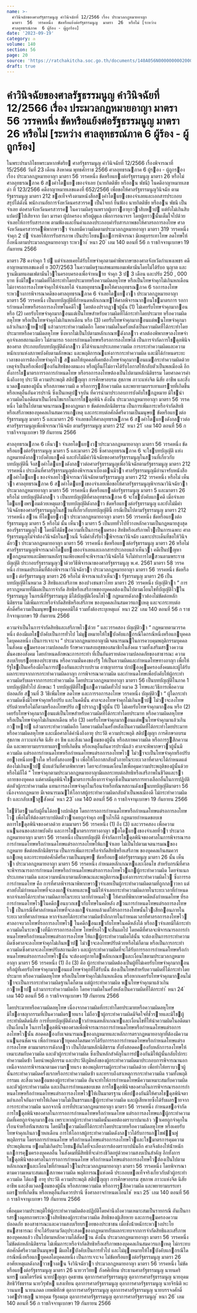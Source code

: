 ```yaml
---
name: >-
  คำวินิจฉัยของศาลรัฐธรรมนูญ คำวินิจฉัยที่ 12/2566 เรื่อง ประมวลกฎหมายอาญา 
  มาตรา  56  วรรคหนึ่ง  ขัดหรือแย้งต่อรัฐธรรมนูญ  มาตรา  26  หรือไม่ [ระหว่าง
  ศาลอุทธรณ์ภาค  6 ผู้ร้อง - ผู้ถูกร้อง]
date: '2023-09-19'
category: ก
volume: 140
section: 56
page: 20
source: 'https://ratchakitcha.soc.go.th/documents/140A056N0000000002000.pdf'
draft: true
---
```


# คำวินิจฉัยของศาลรัฐธรรมนูญ คำวินิจฉัยที่ 12/2566 เรื่อง ประมวลกฎหมายอาญา  มาตรา  56  วรรคหนึ่ง  ขัดหรือแย้งต่อรัฐธรรมนูญ  มาตรา  26  หรือไม่ [ระหว่าง ศาลอุทธรณ์ภาค  6 ผู้ร้อง - ผู้ถูกร้อง]

ในพระปรมาภิไธยพระมหากษัตริย ศาลรัฐธรรมนูญ คําวินิจฉัยที่ 12/2566 เรื่องพิจารณาที่ 15/2566 วันที่ 23 เดือน สิงหาคม พุทธศักราช 2566 ศาลอุทธรณภาค 6 ผู้รอง - ผู้ถูกรอง เรื่อง ประมวลกฎหมายอาญา มาตรา 56 วรรคหนึ่ง ขัดหรือแยงต่อรัฐธรรมนูญ มาตรา 26 หรือไม่ ศาลอุทธรณภาค 6 สงคําโตแยงของจําเลย (นายกิตติชัย หรืออน พัชนี) ในคดีอาญาหมายเลขดํา ที่ 123/2566 คดีอาญาหมายเลขแดงที่ 652/2566 เพื่อขอให้ศาลรัฐธรรมนูญวินิจฉัย ตามรัฐธรรมนูญ มาตรา 212 ขอเท็จจริงตามหนังสือสงคําโตแยงของจําเลยและเอกสารประกอบ สรุปได้ดังนี้ พนักงานอัยการจังหวัดนครสวรรค เป็นโจทก์ ยื่นฟ้อง นายกิตติชัย หรืออน พัชนี เป็นจําเลย ต่อศาลจังหวัดนครสวรรค ในความผิดฐานพรากผู้เยาวอายุกวาสิบหาป แต่ยังไม่เกินสิบแปดปไปเสียจาก บิดา มารดา ผู้ปกครอง หรือผู้ดูแล เพื่อการอนาจาร โดยผู้เยาวนั้นเต็มใจไปด้วย จําเลยให้การรับสารภาพ ตามฟ้องและยื่นคําแถลงประกอบคํารับสารภาพขอให้ศาลรอการลงโทษ ศาลจังหวัดนครสวรรคพิพากษาวา จําเลยมีความผิดตามประมวลกฎหมายอาญา มาตรา 319 วรรคหนึ่ง จําคุก 2 ป จําเลยให้การรับสารภาพ เป็นประโยชนแกการพิจารณา มีเหตุบรรเทาโทษ ลดโทษให้กึ่งหนึ่งตามประมวลกฎหมายอาญา ระหวาง ้ หนา 20 ่ เลม 140 ตอนที่ 56 ก ราชกิจจานุเบกษา 19 กันยายน 2566

มาตรา 78 คงจําคุก 1 ป แต่จําเลยเคยได้รับโทษจําคุกตามคําพิพากษาของศาลจังหวัดกําแพงเพชร คดีอาญาหมายเลขแดงที่ ย 307/2563 ในความผิดฐานเสพเมทแอมเฟตามีนโดยไม่ได้รับอ นุญาต และฐานมีเมทแอมเฟตามีนไวในครอบครองเพื่อจําหนาย จําคุก 3 ป 3 เดือน และปรับ 250 , 000 บาท ซึ่งมิใชความผิดที่ได้กระทําโดยประมาทหรือความผิดลหุโทษ หรือเป็นโทษจําคุกไม่เกินหกเดือน ไม่อาจรอการลงโทษจําคุกให้จําเลยได้ จําเลยอุทธรณขอให้ศาลอุทธรณภาค 6 รอการลงโทษ ระหวางการพิจารณาคดีของศาลอุทธรณภาค 6 จําเลยโตแยงวา ประมวลกฎหมายอาญา มาตรา 56 วรรคหนึ่ง เป็นบทบัญญัติที่กําหนดหลักเกณฑให้ศาลพิจารณากอนใชมาตรการ รอการกําหนดโทษหรือรอการลงโทษในคดีไว โดยต้องปรากฏวาผู้นั้น (1) ไม่เคยรับโทษจําคุกมากอน หรือ (2) เคยรับโทษจําคุกมากอนแต่เป็นโทษสําหรับความผิดที่ได้กระทําโดยประมาท หรือความผิดลหุโทษ หรือเป็นโทษจําคุกไม่เกินหกเดือน หรือ (3) เคยรับโทษจําคุกมากอนแต่พนโทษจําคุกมาแล้วเกินกวาหาป แล้วมากระทําความผิดอีก โดยความผิดในครั้งหลังเป็นความผิดที่ได้กระทําโดยประมาทหรือความผิดลหุโทษ ซึ่งหากไม่เป็นไปตามหลักเกณฑดังกลาว ศาลต้องพิพากษาลงโทษจําคุกจําเลยสถานเดียว ไม่สามารถ รอการกําหนดโทษหรือรอการลงโทษได้ เป็นการจํากัดการใชดุลพินิจของศาล ประกอบกับบทบัญญัติดังกลาว มิได้จําแนกประเภทความผิด การกระทําความผิดและความหนักเบาแห่งสภาพบังคับตามลักษณะ และพฤติการณแห่งการกระทําความผิด และมิได้กําหนดระยะเวลาของการต้องโทษจําคุกไว สงผลให้บุคคลที่เคยต้องโทษจําคุกมากอนแมกระทําความผิดด้วยเหตุจําเป็นหรือเพื่อปองกันสิทธิของตนเอง หรือผู้อื่นก็ไม่อาจได้รับโอกาสให้กลับตัวเป็นพลเมืองดี อีกทั้งการใชมาตรการรอการกําหนดโทษ หรือรอการลงโทษต้องเป็นไปตามหลักนิติธรรม โดยศาลควรคํานึงถึงอายุ ประวัติ ความประพฤติ สติปญญา การศึกษาอบรม สุขภาพ ภาวะแห่งจิต นิสัย อาชีพ และสิ่งแวดลอมของผู้นั้น หรือสภาพความผิ ด หรือการรูสึกความผิด และพยายามบรรเทาผลรายที่เกิดขึ้น หรือเหตุอื่นอันควรปรานี ซึ่งเป็นเหตุปจจุบัน ที่ควรนํามาประกอบการบังคับใชกฎหมาย มิใชนําความผิดในอดีตมาเป็นเงื่อนไขแรกในการใชดุลพินิจ ดังนั้น ประมวลกฎหมายอาญา มาตรา 56 วรรคหนึ่ง ไม่เป็นไปตามเจตนารมณของกฎหมา ย ขัดต่อหลักนิติธรรม เป็นการเพิ่มภาระหรือจํากัดสิทธิหรือเสรีภาพของบุคคลเกินสมควรแกเหตุ และกระทบต่อศักดิ์ศรีความเป็นมนุษย ขัดหรือแยงต่อรัฐธรรมนูญ มาตรา 5 และมาตรา 26 จําเลยขอให้ศาลอุทธรณภาค 6 สงคําโตแยงดังกลาวต่อศาลรัฐธรรมนูญเพื่อพิจารณาวินิจฉัย ตามรัฐธรรมนูญ มาตรา 212 ้ หนา 21 ่ เลม 140 ตอนที่ 56 ก ราชกิจจานุเบกษา 19 กันยายน 2566

ศาลอุทธรณภาค 6 เห็นวา จําเลยโตแยงวาประมวลกฎหมายอาญา มาตรา 56 วรรคหนึ่ง ขัดหรือแยงต่อรัฐธรรมนูญ มาตรา 5 และมาตรา 26 ซึ่งศาลอุทธรณภาค 6 จะใชบทบัญญัติ แห่งกฎหมายดังกลาวบังคับแกคดี และยังไม่มีคําวินิจฉัยของศาลรัฐธรรมนูญในสวนที่เกี่ยวกับบทบัญญัตินี้ จึงสงคําโตแยงดังกลาวต่อศาลรัฐธรรมนูญเพื่อวินิจฉัยตามรัฐธรรมนูญ มาตรา 212 วรรคหนึ่ง ประเด็นที่ศาลรัฐธรรมนูญต้องพิจารณาเบื้องตนมีวา ศาลรัฐธรรมนูญมีอํานาจรับหนังสือสงคําโตแยง ของจําเลยไวพิจารณาวินิจฉัยตามรัฐธรรมนูญ มาตรา 212 วรรคหนึ่ง หรือไม่ เห็นวา ศาลอุทธรณภาค 6 สงคําโตแยงของจําเลยเพื่อขอให้ศาลรัฐธรรมนูญพิจารณาวินิจฉัยวา ประมวลกฎหมายอาญา มาตรา 56 วรรคหนึ่ง ขัดหรือแยงต่อรัฐธรรมนูญ มาตรา 5 และมาตรา 26 หรือไม่ บทบัญญัติดังกลา ว เป็นบทบัญญัติที่ศาลอุทธรณภาค 6 จะใชบังคับแกคดี เมื่อจําเลยโตแยงพรอมด้วยเหตุผลวาบทบัญญัติดังกลาว ขัดหรือแยงต่อรัฐธรรมนูญ และยังไม่มีคําวินิจฉัยของศาลรัฐธรรมนูญในสวนที่เกี่ยวกับบทบัญญัตินี้ กรณีเป็นไปตามรัฐธรรมนูญ มาตรา 212 วรรคหนึ่ง สวน ที่โตแยงวา ประมวลกฎหมายอาญา มาตรา 56 วรรคหนึ่ง ขัดหรือแยงต่อรัฐธรรมนูญ มาตรา 5 หรือไม่ นั้น เห็นวา มาตรา 5 เป็นบททั่วไปที่วางหลักความเป็นกฎหมายสูงสุดของรัฐธรรมนูญไว โดยมิได้มีขอความที่เป็นการคุมครอง สิทธิหรือเสรีภาพไวเป็นการเฉพาะ ศาลรัฐธรรมนูญไม่จําต้องวินิจฉัยในสวนนี้ จึงมีคําสั่งรับไวพิจารณาวินิจฉัย เฉพาะประเด็นที่ขอให้วินิจฉัยวา ประมวลกฎหมายอาญา มาตรา 56 วรรคหนึ่ง ขัดหรือแยงต่อรัฐธรรมนูญ มาตรา 26 หรือไม่ ศาลรัฐธรรมนูญพิจารณาคําโตแยงของจําเลยและเอกสารประกอบแล้วเห็นวา คดีเป็นปญหา ขอกฎหมายและมีพยานหลักฐานเพียงพอที่จะพิจารณาวินิจฉัยได้ จึงไม่ทําการไตสวนตามพระราชบัญญัติ ประกอบรัฐธรรมนูญวาด้วยวิธีพิจารณาของศาลรัฐธรรมนูญ พ.ศ. 2561 มาตรา 58 วรรคหนึ่ง กําหนดประเด็นที่ต้องพิจารณาวินิจฉัยวา ประมวลกฎหมายอาญา มาตรา 56 วรรคหนึ่ง ขัดหรือแยง ต่อรัฐธรรมนูญ มาตรา 26 หรือไม่ พิจารณาแล้วเห็นวา รัฐธรรมนูญ มาตรา 26 เป็นบทบัญญัติในหมวด 3 สิทธิและเสรีภาพ ของปวงชนชาวไทย มาตรา 26 วรรคหนึ่ง บัญญัติวา “ การตรากฎหมายที่มีผลเป็นการจํากัด สิทธิหรือเสรีภาพของบุคคลต้องเป็นไปตามเงื่อนไขที่บัญญัติไวในรัฐธรรมนูญ ในกรณีที่รัฐธรรมนูญ มิได้บัญญัติเงื่อนไขไว กฎหมายดังกลาวต้องไม่ขัดต่อหลักนิติธรรม ไม่เพิ่มภาระหรือจํากัดสิทธิหรือเสรีภาพ ของบุคคลเกินสมควรแกเหตุ และจะกระทบต่อศักดิ์ศรีความเป็นมนุษยของบุคคลมิได้ รวมทั้งต้องระบุเหตุผล ้ หนา 22 ่ เลม 140 ตอนที่ 56 ก ราชกิจจานุเบกษา 19 กันยายน 2566

ความจําเป็นในการจํากัดสิทธิและเสรีภาพไวด้วย ” และวรรคสอง บัญญัติวา “ กฎหมายตามวรรคหนึ่ง ต้องมีผลใชบังคับเป็นการทั่วไป ไม่มุงหมายให้ใชบังคับแกกรณีใดกรณีหนึ่งหรือแกบุคคลใดบุคคลหนึ่ง เป็นการเจาะจง ” ประมวลกฎหมายอาญามีเจตนารมณในการควบคุมพฤติกรรมบุคคลในสังคม คุมครองความปลอดภัย รักษาความสงบสุขของสมาชิกในสังคม รวมทั้งเสริมสรางความมั่นคงของสังคม โดยกําหนดลักษณะการกระทํา ที่เป็นอันตรายต่อความปลอดภัยของสาธารณะ ความสงบเรียบรอยของประชาชน หรือความมั่นคงของรัฐ ให้เป็นความผิดและกําหนดโทษทางอาญา เพื่อให้รัฐใชเป็นเครื่องมือในการปองกันและปราบปราม อาชญากรรม ปกปองคุมครองสังคมและผู้ได้รับผลกระทบจากการกระทําความผิดอาญา การพิจารณาความผิด และกําหนดโทษเพื่อบังคับให้ผู้กระทําความผิดรับผลจากการกระทําความผิด โดยประมวลกฎหมายอาญา มาตรา 56 เป็นบทบัญญัติในภาค 1 บทบัญญัติทั่วไป ลักษณะ 1 บทบัญญัติที่ใชแกความผิดทั่วไป หมวด 3 โทษและวิธีการเพื่อความปลอดภัย สวนที่ 3 วิธีเพิ่มโทษ ลดโทษ และการรอการลงโทษ วรรคหนึ่ง บัญญัติวา “ ผู้ใดกระทําความผิดซึ่งมีโทษจําคุกหรือปรับ และในคดีนั้น ศาลจะลงโทษจําคุกไม่เกินหาป ไม่วาจะลงโทษปรับด้วยหรือไม่ก็ตามหรือลงโทษปรับ ถาปรากฏวาผู้นั้น (1) ไม่เคยรับโทษจําคุกมากอน หรือ (2) เคยรับโทษจําคุกมากอนแต่เป็นโทษสําหรับความผิดที่ได้กระทําโดยประมาท หรือความผิดลหุโทษ หรือเป็นโทษจําคุกไม่เกินหกเดือน หรือ (3) เคยรับโทษจําคุกมากอนแต่พนโทษจําคุกมาแล้วเกินกวาหาป แล้วมากระทําความผิดอีก โดยความผิดในครั้งหลังเป็นความผิดที่ได้กระทําโดยประมาทหรือความผิดลหุโทษ และเมื่อศาลได้คํานึงถึงอายุ ประวัติ ความประพฤติ สติปญญา การศึกษาอบรม สุขภาพ ภาวะแห่งจิต นิสัย อา ชีพ และสิ่งแวดลอมของผู้นั้น หรือสภาพความผิด หรือการรูสึกความผิด และพยายามบรรเทาผลรายที่เกิดขึ้น หรือเหตุอื่นอันควรปรานีแล้ว ศาลจะพิพากษาวาผู้นั้นมีความผิด แต่รอการกําหนดโทษหรือกําหนดโทษแต่รอการลงโทษไว ไม่วาจะเป็นโทษจําคุกหรือปรับอยางหนึ่งอยางใด หรือทั้งสองอยาง เพื่อให้โอกาสกลับตัวภายในระยะเวลาที่ศาลจะได้กําหนดแต่ต้องไม่เกินหาป นับแต่วันที่ศาลพิพากษา โดยจะกําหนดเงื่อนไขเพื่อคุมความประพฤติของผู้นั้นด้วยหรือไม่ก็ได้ ” โทษจําคุกตามประมวลกฎหมายอาญามีผลกระทบต่อสิทธิหรือเสรีภาพในชีวิตและรางกายของบุคคล แต่ศาลมีดุลพินิจใชมาตรการเลี่ยงการจําคุกซึ่งเป็นมาตรการทางเลือกอื่นในการปฏิบัติต่อตัวผู้กระทําความผิด แทนการลงโทษจําคุกในเรือนจําหรือทัณฑสถานดังเชนบทบัญญัติมาตรา 56 เนื่องจากกฎหมาย มีเจตนารมณให้โอกาสผู้กระทําความผิดกลับตัวเป็นพลเมืองดี ไม่กระทําความผิดซ้ํา และกลับเขาสูสังคม ้ หนา 23 ่ เลม 140 ตอนที่ 56 ก ราชกิจจานุเบกษา 19 กันยายน 2566

ใชชีวิตรวมกับผู้อื่นได้อยางปกติสุข โดยการรอการกําหนดโทษหรือกําหนดโทษแต่รอการลงโทษไว เพื่อไม่ให้ต้องตราบาปติดตัววาเคยถูกจําคุก อยางไรก็ดี กฎหมายกําหนดขอบเขตการใชดุลพินิจของศาลด้วย ตามมาตรา 56 วรรคหนึ่ง (1) ถึง (3) และวรรคสอง เพื่อความแนนอนของสภาพบังคับ และการใชมาตรการทางอาญา ขอโตแยงของจําเลยที่วา ประมวลกฎหมายอาญา มาตรา 56 วรรคหนึ่ง เป็นบทบัญญัติ ที่จํากัดการใชดุลพินิจของศาลในการพิจารณารอการกําหนดโทษหรือกําหนดโทษแต่รอการลงโทษให้แกจําเลย ไม่เป็นไปตามเจตนารมณของกฎหมาย ขัดต่อหลักนิติธรรม เป็นการเพิ่มภาระหรือจํากัดสิทธิหรือเสรีภาพ ของบุคคลเกินสมควรแกเหตุ และกระทบต่อศักดิ์ศรีความเป็นมนุษย ขัดหรือแยงต่อรัฐธรรมนูญ มาตรา 26 นั้น เห็นวา ประมวลกฎหมายอาญา มาตรา 56 วรรคหนึ่ง กําหนดหลักเกณฑและเงื่อนไข สําหรับกรณีที่ศาลจะพิจารณารอการกําหนดโทษหรือกําหนดโทษแต่รอการลงโทษไวแกผู้กระทําความผิด โดยจําแนกประเภทความผิด และความหนักเบาตามลักษณะและพฤติการณแห่งการกระทําความผิดไว ซึ่งการรอการกําหนดโทษ คือ การที่ศาลพิจารณาพิพากษาวาจําเลยเป็นผู้กระทําความผิดตามที่ถูกกลาวหา แต่ศาลยังไม่กําหนดโทษที่จะลงแกจําเลยและหามมิให้จําเลยกระทําความผิดภายในระยะเวลาที่กําหนด หากจําเลยได้กระทําความผิดภายในระยะเวลาที่กําหนดไว ให้ศาลที่พิพากษาคดีหลังกําหนดโทษ ที่รอการกําหนดโทษไวในคดีกอนบวกเขากับโทษในคดีหลัง สวนการกําหนดโทษแต่รอการลงโทษไว เป็นกรณีที่ศาลกําหนดโทษที่จะลงแกจําเลยแล้วแต่ให้รอการลงโทษนั้นไวเสียกอนภายในระยะเวลาที่ศาลกําหนด หากจําเลยได้กระทําความผิดซ้ําอีกภายในกําหนดเวลาที่ศาลรอการลงโทษไว ศาลอาจบวกโทษที่รอการลงโทษไว ในคดีกอนเขากับโทษในคดีหลังได้ หรือถาจําเลยมิได้กระทําความผิดในระหวางที่มีการรอการลงโทษ โทษที่รอไวจะสิ้นผลไป โดยคดีที่ศาลจะพิจารณารอการกําหนดโทษหรือกําหนดโทษแต่รอการลงโทษ ให้แกผู้กระทําความผิดได้นั้น จะต้องเป็นการกระทําความผิดซึ่งศาลจะลงโทษจําคุกไม่เกินหาป ไม่วาจะลงโทษปรับด้วยหรือไม่ก็ตาม หรือเป็นการกระทําความผิดซึ่งศาลจะลงโทษปรับสถานเดียว และผู้กระทําความผิดที่จะได้รับการรอการกําหนดโทษหรือกําหนดโทษแต่รอการลงโทษไวนั้น จะต้องอยู่ภายใตหลักเกณฑและเงื่อนไขตามประมวลกฎหมายอาญา มาตรา 56 วรรคหนึ่ง (1) ถึง (3) คือ ผู้กระทําความผิดต้องเป็นผู้ที่ไม่เคยรับโทษจําคุกมากอน หรือผู้ที่เคยรับโทษจําคุกมากอนแต่โทษจําคุกที่ได้รับนั้น ต้องเป็นโทษสําหรับความผิดที่ได้กระทําโดยประมาท หรือความผิดลหุโทษ หรือเป็นโทษจําคุกไม่เกินหกเดือน หรือหากเคยรับโทษจําคุกมากอนไม่วาจะเป็นการกระทําความผิดฐานใดก็ตาม แต่ผู้กระทําความผิด พนโทษจําคุกมาแล้วเกินกวาหาป แล้วมากระทําความผิดอีก โดยความผิดในครั้งหลังเป็นความผิดที่ได้กระทํา ้ หนา 24 ่ เลม 140 ตอนที่ 56 ก ราชกิจจานุเบกษา 19 กันยายน 2566

โดยประมาทหรือความผิดลหุโทษ เนื่องจากความผิดที่กระทําโดยประมาทหรือความผิดลหุโทษ มิใชอาชญากรรมที่เป็นความผิดรายแรง ไม่ถือวาผู้กระทําความผิดมีจิตใจที่ชั่วรายและมิใชผู้กระทําผิดติดนิสัย การที่บทบัญญัติดังกลาวกําหนดหลักเกณฑและเงื่อนไขที่ให้นําความผิดในอดีตมาเป็นเงื่อนไข ในการใชดุลพินิจของศาลเพื่อพิจารณารอการกําหนดโทษหรือกําหนดโทษแต่รอการลงโทษไวนั้น สอดคลองกับเจตนารมณของกฎหมายและหลักการตรากฎหมายอาญาที่ต้องมีความแนนอนชัดเจน เพื่อกําหนดวาบุคคลใดสมควรได้รับการรอการกําหนดโทษหรือกําหนดโทษแต่รอการลงโทษ ตามมาตรการดังกลาว เป็นไปตามหลักนิติธรรม ทั้งยังสอดคลองกับหลักการลงโทษให้เหมาะสมกับความผิด และตัวผู้กระทําความผิด ซึ่งเป็นหลักสําคัญในการปองกันมิให้ผู้นั้นกลับไปกระทําความผิดซ้ํา โดยนําพฤติกรรม และประวัติภูมิหลังของผู้กระทําความผิดมาประกอบการพิจารณานอกเหนือจากการพิจารณาตามความรายแรง ของพฤติกรรมผู้กระทําความผิดด้วย เพื่อทําให้ทราบวาผู้นั้นกระทําความผิดครั้งแรกหรือกระทําความผิดซ้ํา และทราบถึงสาเหตุการกระทําความผิด รวมทั้งพฤติกรรมแ ละสิ่งแวดลอมของผู้กระทําความผิด อันจะทําให้การกําหนดโทษมีความเหมาะสมกับความผิดและตัวผู้กระทําความผิด และเป็นการกําหนดขอบเขต การใชดุลพินิจของศาลในการพิจารณารอการกําหนดโทษหรือกําหนดโทษแต่รอการลงโทษไวให้เป็นมาตรฐาน เพื่อปองกันมิให้ศาลใชดุลพินิจตามอําเภอใจอันอาจทําให้เกิดความไม่เป็นธรรมแกผู้กระทําความผิด และผู้เสียหายซึ่งได้รับผลรายจากการกระทําความผิด นอกจากนี้ การที่ประมวลกฎหมายอาญา มาตรา 56 วรรคหนึ่ง กําหนดขอจํากัดการใชดุลพินิจของศาลในการรอการกําหนดโทษหรือกําหนดโทษ แต่รอการลงโทษแกผู้กระทําความผิดที่เคยถูกจําคุกมากอน เพราะหากผู้กระทําความผิดนั้นเคยต้องตราบาปมาแล้ว วาเคยถูกจําคุกในเรือนจําหรือทัณฑสถาน โดยมิใชความผิดที่ได้กระทําโดยประมาทหรือความผิดลหุโทษ หรือเคยรับโทษจําคุกเกินกวาหกเดือน การให้โอกาสผู้กระทําความผิดดังกลาวได้รับการแกไขฟนฟูพฤติกรรม โดยรอการกําหนดโทษ หรือกําหนดโทษแต่รอการลงโทษไวและใชมาตรการคุมความประพฤติแทน ยอมไม่เกิดประโยชนอันใดที่จะเลี่ยงการต้องตราบาปนั้นอีก ศาลจึงต้องให้น้ําหนักแกการคุมครองบุคคลอื่น ในสังคมที่มีสิทธิที่จะดํารงชีวิตอยู่ด้วยความสงบเป็นสําคัญ อีกทั้งการใชดุลพินิจของศาลในการรอการกําหนดโทษ หรือกําหนดโทษแต่รอการลงโทษไวต้องเป็นไปตามหลักเกณฑและเงื่อนไขที่กําหนดไวในประมวลกฎหมายอาญา มาตรา 56 วรรคหนึ่ง โดยพิจารณาตามความเหมาะสมแกสภาพความผิด พฤติการณแห่งคดี ประกอบขอเท็จจริงเกี่ยวกับตัวผู้กระทําความผิด ได้แก อายุ ประวัติ ความประพฤติ สติปญญา การศึกษาอบรม สุขภาพ ภาวะแห่งจิต นิสัย อาชีพ และสิ่งแวดลอมของผู้นั้น หรือสภาพความผิด หรือการรูสึกความผิด และพยายามบรรเทาผลรายที่เกิดขึ้น หรือเหตุอื่นอันควรปรานี ซึ่งศาลอาจกําหนดเงื่อนไข ้ หนา 25 ่ เลม 140 ตอนที่ 56 ก ราชกิจจานุเบกษา 19 กันยายน 2566

เพื่อคุมความประพฤติให้ผู้กระทําความผิดต้องปฏิบัติโดยคํานึงถึงความเหมาะสมเป็นรายกรณี อันเป็นการสรางดุลยภาพระหวางสิทธิของผู้กระทําความผิด สิทธิของผู้เสียหาย และการคุมครองความปลอดภัย ของสาธารณะและความสงบเรียบรอยของประชาชน เมื่อชั่งน้ําหนักระหวางประโยชนสาธารณะ ที่จะได้รับตามวัตถุประสงคของกฎหมายกับผลกระทบจากการจํากัดสิทธิและเสรีภาพของบุคคลแล้ว เป็นไปตามหลักความได้สัดสวน ดังนั้น ประมวลกฎหมายอาญา มาตรา 56 วรรคหนึ่ง ไม่ขัดต่อหลักนิติธรรม ไม่เพิ่มภาระหรือจํากัดสิทธิหรือเสรีภาพของบุคคลเกินสมควรแกเหตุ ไม่กระทบต่อศักดิ์ศรีความเป็นมนุษย มีผลใชบังคับเป็นการทั่วไป และไม่มุงหมายให้ใชบังคับแกกรณีใดกรณีหนึ่งหรือแกบุคคลใดบุคคลหนึ่ง เป็นการเจาะจง ไม่ขัดหรือแยงต่อรัฐธรรมนูญ มาตรา 26 อาศัยเหตุผลดังกลาวขางตน จึงวินิจฉัยวา ประมวลกฎหมายอาญา มาตรา 56 วรรคหนึ่ง ไม่ขัดหรือแยงต่อรัฐธรรมนูญ มาตรา 26 นายวรวิทย กังศศิเทียม ประธานศาลรัฐธรรมนูญ นายนครินทร เมฆไตรรัตน์ นายปญญา อุดชาชน ตุลาการศาลรัฐธรรมนูญ ตุลาการศาลรัฐธรรมนูญ นายอุดม สิทธิวิรัชธรรม นายวิรุฬห แสงเทียน ตุลาการศาลรัฐธรรมนูญ ตุลาการศาลรัฐธรรมนูญ นายจิรนิติ หะวานนท นายนภดล เทพพิทักษ์ ตุลาการศาลรัฐธรรมนูญ ตุลาการศาลรัฐธรรมนูญ นายบรรจงศักดิ์ วงศปราชญ นายอุดม รัฐอมฤต ตุลาการศาลรัฐธรรมนูญ ตุลาการศาลรัฐธรรมนูญ ้ หนา 26 ่ เลม 140 ตอนที่ 56 ก ราชกิจจานุเบกษา 19 กันยายน 2566
